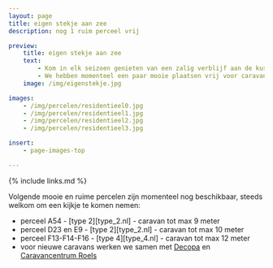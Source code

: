 ```yaml
---
layout: page
title: eigen stekje aan zee
description: nog 1 ruim perceel vrij

preview:
    title: eigen stekje aan zee
    text:
        - Kom in elk seizoen genieten van een zalig verblijf aan de kust in een luxueuze caravan. 
        - We hebben momenteel een paar mooie plaatsen vrij voor caravans tot 10 meter.  Tegen de zomer van 2024 leggen we nog 4 extra ruime percelen rond de wadi aan.  
    image: /img/eigenstekje.jpg

images:
    - /img/percelen/residentieel0.jpg
    - /img/percelen/residentieel1.jpg
    - /img/percelen/residentieel2.jpg
    - /img/percelen/residentieel3.jpg

insert:
    - page-images-top

---
```


{% include links.md %}

Volgende mooie en ruime percelen zijn momenteel nog beschikbaar, steeds welkom om een kijkje te komen nemen:

- perceel A54 - [type 2][type_2.nl] - caravan tot max 9 meter 
- perceel D23 en E9 - [type 2][type_2.nl] - caravan tot max 10 meter
- perceel F13-F14-F16 - [type 4][type_4.nl] - caravan tot max 12 meter
- voor nieuwe caravans werken we samen met [Decopa](https://www.decopa.be/) en [Caravancentrum Roels](https://www.caravancentrumroels.be/)